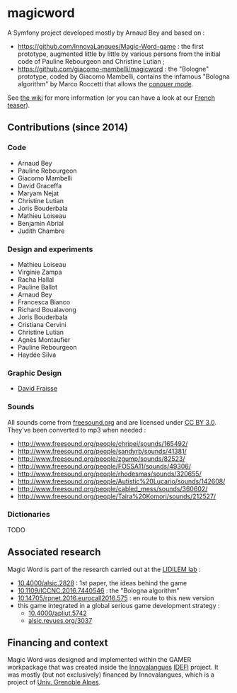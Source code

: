 magicword
=========

A Symfony project developed mostly by Arnaud Bey and based on :
* https://github.com/InnovaLangues/Magic-Word-game : the first prototype, augmented little by little by various persons from the initial code of Pauline Rebourgeon and Christine Lutian ;
* https://github.com/giacomo-mambelli/magicword : the "Bologne" prototype, coded by Giacomo Mambelli, contains the infamous "Bologna algorithm" by Marco Roccetti that allows the [conquer mode](https://github.com/InnovaLangues/MagicWord/wiki/Conquer).

See [the wiki](https://github.com/InnovaLangues/MagicWord/wiki) for more information (or you can have a look at our [French teaser](https://vimeo.com/216809745)).

Contributions (since 2014)
------------
### Code
* Arnaud Bey
* Pauline Rebourgeon
* Giacomo Mambelli
* David Graceffa
* Maryam Nejat
* Christine Lutian
* Joris Bouderbala
* Mathieu Loiseau
* Benjamin Abrial
* Judith Chambre
### Design and experiments
* Mathieu Loiseau
* Virginie Zampa
* Racha Hallal
* Pauline Ballot
* Arnaud Bey
* Francesca Bianco
* Richard Boualavong
* Joris Bouderbala
* Cristiana Cervini
* Christine Lutian
* Agnès Montaufier
* Pauline Rebourgeon
* Haydée Silva
### Graphic Design
* [David Fraisse](http://www.davidfraisse.com)
### Sounds
All sounds come from [freesound.org](http://www.freesound.org/) and are licensed under [CC BY 3.0](https://creativecommons.org/licenses/by/3.0/). They've been converted to mp3 when needed :
* http://www.freesound.org/people/chripei/sounds/165492/
* http://www.freesound.org/people/sandyrb/sounds/41381/
* http://www.freesound.org/people/zgump/sounds/82523/
* http://www.freesound.org/people/FOSSA11/sounds/49306/
* http://www.freesound.org/people/rhodesmas/sounds/320655/
* http://www.freesound.org/people/Autistic%20Lucario/sounds/142608/
* http://www.freesound.org/people/cabled_mess/sounds/360602/
* http://www.freesound.org/people/Taira%20Komori/sounds/212527/
### Dictionaries
TODO

Associated research
-------------------
Magic Word is part of the research carried out at the [LIDILEM lab](http://lidilem.u-grenoble3.fr) :
* [10.4000/alsic.2828](http://dx.doi.org/10.4000/alsic.2828) : 1st paper, the ideas behind the game
* [10.1109/ICCNC.2016.7440546](http://sci-hub.cc/10.1109/ICCNC.2016.7440546) : the "Bologna algorithm"
* [10.14705/rpnet.2016.eurocall2016.575](https://halshs.archives-ouvertes.fr/halshs-01422328) : en route to this new version
* this game integrated in a global serious game development strategy :
  * [10.4000/apliut.5742](http://dx.doi.org/10.4000/apliut.5742)
  * [alsic.revues.org/3037](https://alsic.revues.org/3037)

Financing and context
---------------------
Magic Word was designed and implemented within the GAMER workpackage that was created inside the [Innovalangues](http://innovalangues.fr/realisations/ressources-ludiques/) [IDEFI](http://www.agence-nationale-recherche.fr/investissements-d-avenir/appels-a-projets/2011/initiatives-dexcellence-en-formations-innovantes-idefi/) project. It was mostly (but not exclusively) financed by Innovalangues, which is a project of [Univ. Grenoble Alpes](http://univ-grenoble-alpes.fr).
